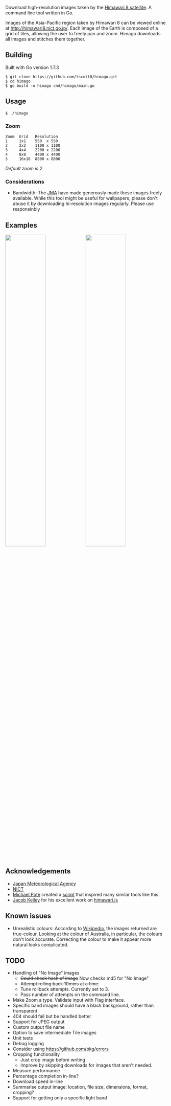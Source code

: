 Download high-resolution images taken by the [Himawari 8 satellite](https://en.wikipedia.org/wiki/Himawari_8). A command line tool written in Go.

Images of the Asia-Pacific region taken by Himawari 8 can be viewed online at http://himawari8.nict.go.jp/. Each image of the Earth is composed of a grid of tiles, allowing the user to freely pan and zoom. Himago downloads all images and stitches them together.

## Building

Built with Go version 1.7.3

```
$ git clone https://github.com/tscott0/himago.git 
$ cd himago
$ go build -o himago cmd/himago/main.go
```

## Usage

```
$ ./himago
```
### Zoom
```
Zoom  Grid   Resolution
1     1x1    550  x 550
2     2x2    1100 x 1100
3     4x4    2200 x 2200
4     8x8    4400 x 4400
5     16x16  8800 x 8800
```
*Default zoom is 2*

### Considerations
* Bandwidth: The [JMA](https://en.wikipedia.org/wiki/Japan_Meteorological_Agency) have made generously made these images freely available. While this tool might be useful for wallpapers, please don't abuse it by downloading hi-resolution images regularly. Please use responsinbly

## Examples
<img src="http://i.imgur.com/w8dfDX5.jpg" width="50%"><img src="http://i.imgur.com/G5dK3YD.png" width="50%">

## Acknowledgements
* [Japan Meteorological Agency](https://en.wikipedia.org/wiki/Japan_Meteorological_Agency)
* [NICT](https://www.nict.go.jp/en/about/)
* [Michael Pote](https://github.com/MichaelPote) created a [script](https://gist.github.com/MichaelPote/92fa6e65eacf26219022) that inspired many similar tools like this.
* [Jacob Kelley](https://github.com/jakiestfu) for his excellent work on [himawari.js](https://github.com/jakiestfu/himawari.js)

## Known issues
* Unrealistic colours: According to [Wikipedia](https://en.wikipedia.org/wiki/Himawari_8), the images returned are true-colour. Looking at the colour of Australia, in particular, the colours don't look accurate. Correcting the colour to make it appear more natural looks complicated.

## TODO
* Handling of "No Image" images
  * ~~Could check hash of image~~ Now checks md5 for "No Image"
  * ~~Attempt rolling back 10mins at a time.~~
  * Tune rollback attempts. Currently set to 3.
  * Pass number of attempts on the command line.
* Make Zoom a type. Validate input with Flag interface.
* Specific band images should have a black background, rather than transparent
* 404 should fail but be handled better
* Support for JPEG output
* Custom output file name
* Option to save intermediate Tile images
* Unit tests
* Debug logging
* Consider using https://github.com/pkg/errors
* Cropping functionality
  * Just crop image before writing
  * Improve by skipping downloads for images that aren't needed.
* Measure performance
* Percentage completion in-line?
* Download speed in-line
* Summarise output image: location, file size, dimensions, format, cropping?
* Support for getting only a specific light band
